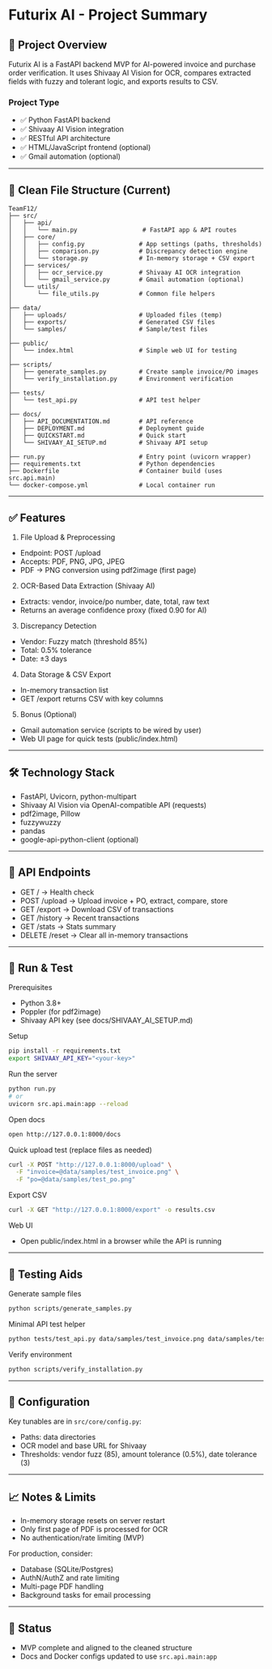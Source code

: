 # Futurix AI - Project Summary

## 🎯 Project Overview

Futurix AI is a FastAPI backend MVP for AI-powered invoice and purchase order verification. It uses Shivaay AI Vision for OCR, compares extracted fields with fuzzy and tolerant logic, and exports results to CSV.

### Project Type
- ✅ Python FastAPI backend
- ✅ Shivaay AI Vision integration
- ✅ RESTful API architecture
- ✅ HTML/JavaScript frontend (optional)
- ✅ Gmail automation (optional)

---

## 📁 Clean File Structure (Current)

```
TeamF12/
├── src/
│   ├── api/
│   │   └── main.py                  # FastAPI app & API routes
│   ├── core/
│   │   ├── config.py               # App settings (paths, thresholds)
│   │   ├── comparison.py           # Discrepancy detection engine
│   │   └── storage.py              # In-memory storage + CSV export
│   ├── services/
│   │   ├── ocr_service.py          # Shivaay AI OCR integration
│   │   └── gmail_service.py        # Gmail automation (optional)
│   └── utils/
│       └── file_utils.py           # Common file helpers
│
├── data/
│   ├── uploads/                    # Uploaded files (temp)
│   ├── exports/                    # Generated CSV files
│   └── samples/                    # Sample/test files
│
├── public/
│   └── index.html                  # Simple web UI for testing
│
├── scripts/
│   ├── generate_samples.py         # Create sample invoice/PO images
│   └── verify_installation.py      # Environment verification
│
├── tests/
│   └── test_api.py                 # API test helper
│
├── docs/
│   ├── API_DOCUMENTATION.md        # API reference
│   ├── DEPLOYMENT.md               # Deployment guide
│   ├── QUICKSTART.md               # Quick start
│   └── SHIVAAY_AI_SETUP.md         # Shivaay API setup
│
├── run.py                          # Entry point (uvicorn wrapper)
├── requirements.txt                # Python dependencies
├── Dockerfile                      # Container build (uses src.api.main)
└── docker-compose.yml              # Local container run
```

---

## ✅ Features

1) File Upload & Preprocessing
- Endpoint: POST /upload
- Accepts: PDF, PNG, JPG, JPEG
- PDF → PNG conversion using pdf2image (first page)

2) OCR-Based Data Extraction (Shivaay AI)
- Extracts: vendor, invoice/po number, date, total, raw text
- Returns an average confidence proxy (fixed 0.90 for AI)

3) Discrepancy Detection
- Vendor: Fuzzy match (threshold 85%)
- Total: 0.5% tolerance
- Date: ±3 days

4) Data Storage & CSV Export
- In-memory transaction list
- GET /export returns CSV with key columns

5) Bonus (Optional)
- Gmail automation service (scripts to be wired by user)
- Web UI page for quick tests (public/index.html)

---

## 🛠 Technology Stack
- FastAPI, Uvicorn, python-multipart
- Shivaay AI Vision via OpenAI-compatible API (requests)
- pdf2image, Pillow
- fuzzywuzzy
- pandas
- google-api-python-client (optional)

---

## 📡 API Endpoints
- GET /           → Health check
- POST /upload    → Upload invoice + PO, extract, compare, store
- GET /export     → Download CSV of transactions
- GET /history    → Recent transactions
- GET /stats      → Stats summary
- DELETE /reset   → Clear all in-memory transactions

---

## 🚀 Run & Test

Prerequisites
- Python 3.8+
- Poppler (for pdf2image)
- Shivaay API key (see docs/SHIVAAY_AI_SETUP.md)

Setup
```bash
pip install -r requirements.txt
export SHIVAAY_API_KEY="<your-key>"
```

Run the server
```bash
python run.py
# or
uvicorn src.api.main:app --reload
```

Open docs
```bash
open http://127.0.0.1:8000/docs
```

Quick upload test (replace files as needed)
```bash
curl -X POST "http://127.0.0.1:8000/upload" \
  -F "invoice=@data/samples/test_invoice.png" \
  -F "po=@data/samples/test_po.png"
```

Export CSV
```bash
curl -X GET "http://127.0.0.1:8000/export" -o results.csv
```

Web UI
- Open public/index.html in a browser while the API is running

---

## 🧪 Testing Aids

Generate sample files
```bash
python scripts/generate_samples.py
```

Minimal API test helper
```bash
python tests/test_api.py data/samples/test_invoice.png data/samples/test_po.png
```

Verify environment
```bash
python scripts/verify_installation.py
```

---

## 🔧 Configuration

Key tunables are in `src/core/config.py`:
- Paths: data directories
- OCR model and base URL for Shivaay
- Thresholds: vendor fuzz (85), amount tolerance (0.5%), date tolerance (3)

---

## 📈 Notes & Limits
- In-memory storage resets on server restart
- Only first page of PDF is processed for OCR
- No authentication/rate limiting (MVP)

For production, consider:
- Database (SQLite/Postgres)
- AuthN/AuthZ and rate limiting
- Multi-page PDF handling
- Background tasks for email processing

---

## 🏁 Status
- MVP complete and aligned to the cleaned structure
- Docs and Docker configs updated to use `src.api.main:app`
